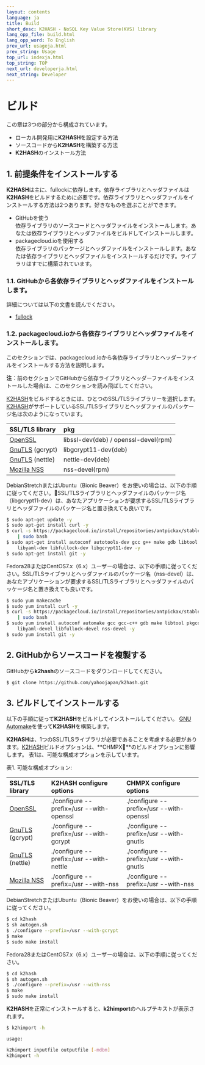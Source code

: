 ```yaml
---
layout: contents
language: ja
title: Build
short_desc: K2HASH - NoSQL Key Value Store(KVS) library
lang_opp_file: build.html
lang_opp_word: To English
prev_url: usageja.html
prev_string: Usage
top_url: indexja.html
top_string: TOP
next_url: developerja.html
next_string: Developer
---
```


# ビルド

この章は3つの部分から構成されています。

* ローカル開発用に**K2HASH**を設定する方法
* ソースコードから**K2HASH**を構築する方法
* **K2HASH**のインストール方法

## 1. 前提条件をインストールする

**K2HASH**は主に、fullockに依存します。依存ライブラリとヘッダファイルは**K2HASH**をビルドするために必要です。依存ライブラリとヘッダファイルをインストールする方法は2つあります。好きなものを選ぶことができます。

* GitHubを使う  
  依存ライブラリのソースコードとヘッダファイルをインストールします。あなたは依存ライブラリとヘッダファイルをビルドしてインストールします。
* packagecloud.ioを使用する  
  依存ライブラリのパッケージとヘッダファイルをインストールします。あなたは依存ライブラリとヘッダファイルをインストールするだけです。ライブラリはすでに構築されています。

### 1.1. GitHubから各依存ライブラリとヘッダファイルをインストールします。

詳細については以下の文書を読んでください。  
* [fullock](https://fullock.antpick.ax/build.html)

### 1.2. packagecloud.ioから各依存ライブラリとヘッダファイルをインストールします。

このセクションでは、packagecloud.ioから各依存ライブラリとヘッダーファイルをインストールする方法を説明します。

**注**：前のセクションでGitHubから依存ライブラリとヘッダーファイルをインストールした場合は、このセクションを読み飛ばしてください。

[K2HASH](https://k2hash.antpick.ax/build.html)をビルドするときには、ひとつのSSL/TLSライブラリーを選択します。[K2HASH](https://k2hash.antpick.ax/build.html)がサポートしているSSL/TLSライブラリとヘッダファイルのパッケージ名は次のようになっています。

| SSL/TLS library | pkg |
|:--|:--|
| [OpenSSL](https://www.openssl.org/) | libssl-dev(deb) / openssl-devel(rpm) |
| [GnuTLS](https://gnutls.org/) (gcrypt) | libgcrypt11-dev(deb) |
| [GnuTLS](https://gnutls.org/) (nettle) | nettle-dev(deb) |
| [Mozilla NSS](https://developer.mozilla.org/en-US/docs/Mozilla/Projects/NSS) | nss-devel(rpm) |

DebianStretchまたはUbuntu（Bionic Beaver）をお使いの場合は、以下の手順に従ってください。SSL/TLSライブラリとヘッダファイルのパッケージ名（libgcrypt11-dev）は、あなたアプリケーションが要求するSSL/TLSライブラリとヘッダファイルのパッケージ名と置き換えても良いです。
```bash
$ sudo apt-get update -y
$ sudo apt-get install curl -y
$ curl -s https://packagecloud.io/install/repositories/antpickax/stable/script.deb.sh \
    | sudo bash
$ sudo apt-get install autoconf autotools-dev gcc g++ make gdb libtool pkg-config \
    libyaml-dev libfullock-dev libgcrypt11-dev -y
$ sudo apt-get install git -y
```

Fedora28またはCentOS7.x（6.x）ユーザーの場合は、以下の手順に従ってください。SSL/TLSライブラリとヘッダファイルのパッケージ名（nss-devel）は、あなたアプリケーションが要求するSSL/TLSライブラリとヘッダファイルのパッケージ名と置き換えても良いです。
```bash
$ sudo yum makecache
$ sudo yum install curl -y
$ curl -s https://packagecloud.io/install/repositories/antpickax/stable/script.rpm.sh \
    | sudo bash
$ sudo yum install autoconf automake gcc gcc-c++ gdb make libtool pkgconfig \
    libyaml-devel libfullock-devel nss-devel -y
$ sudo yum install git -y
```

## 2. GitHubからソースコードを複製する

GitHubから**k2hash**のソースコードをダウンロードしてください。
```bash
$ git clone https://github.com/yahoojapan/k2hash.git
```

## 3. ビルドしてインストールする

以下の手順に従って**K2HASH**をビルドしてインストールしてください。 [GNU Automake](https://www.gnu.org/software/automake/)を使って**K2HASH**を構築します。

**K2HASH**は、1つのSSL/TLSライブラリが必要であることを考慮する必要があります。[K2HASH](https://k2hash.antpick.ax/build.html)ビルドオプションは、**CHMPX**のビルドオプションに影響します。 表1は、可能な構成オプションを示しています。

表1. 可能な構成オプション:

| SSL/TLS library | K2HASH configure options | CHMPX configure options |
|:--|:--|:--|
| [OpenSSL](https://www.openssl.org/) | ./configure \-\-prefix=/usr \-\-with-openssl | ./configure \-\-prefix=/usr \-\-with-openssl |
| [GnuTLS](https://gnutls.org/) (gcrypt)| ./configure \-\-prefix=/usr \-\-with-gcrypt | ./configure \-\-prefix=/usr \-\-with-gnutls |
| [GnuTLS](https://gnutls.org/) (nettle)| ./configure \-\-prefix=/usr \-\-with-nettle | ./configure \-\-prefix=/usr \-\-with-gnutls |
| [Mozilla NSS](https://developer.mozilla.org/en-US/docs/Mozilla/Projects/NSS) | ./configure \-\-prefix=/usr \-\-with-nss | ./configure \-\-prefix=/usr \-\-with-nss |

DebianStretchまたはUbuntu（Bionic Beaver）をお使いの場合は、以下の手順に従ってください。
```bash
$ cd k2hash
$ sh autogen.sh
$ ./configure --prefix=/usr --with-gcrypt
$ make
$ sudo make install
```

Fedora28またはCentOS7.x（6.x）ユーザーの場合は、以下の手順に従ってください。
```bash
$ cd k2hash
$ sh autogen.sh
$ ./configure --prefix=/usr --with-nss
$ make
$ sudo make install
```

**K2HASH**を正常にインストールすると、**k2himport**のヘルプテキストが表示されます。
```bash
$ k2himport -h

usage: 

k2himport inputfile outputfile [-mdbm]
k2himport -h

```

